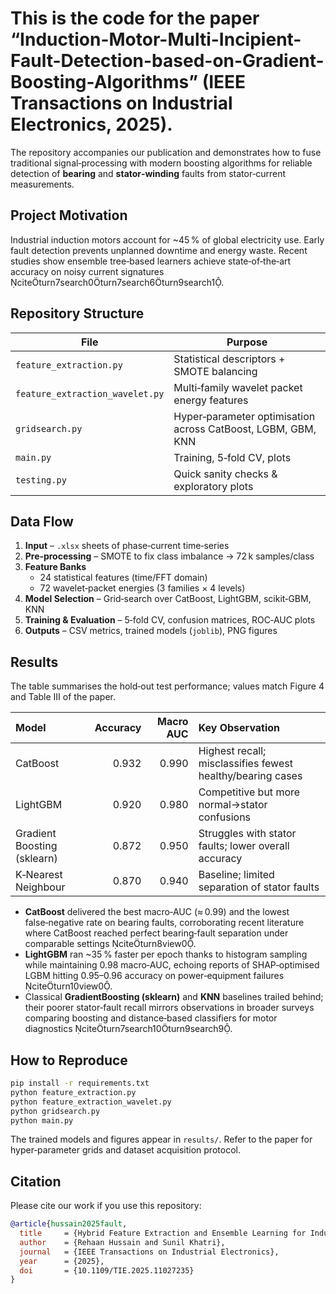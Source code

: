 # This is the code for the paper **“Induction-Motor-Multi-Incipient-Fault-Detection-based-on-Gradient-Boosting-Algorithms”** (IEEE Transactions on Industrial Electronics, 2025).

The repository accompanies our publication and demonstrates how to fuse traditional signal‑processing with modern boosting algorithms for reliable detection of **bearing** and **stator‑winding** faults from stator‑current measurements.

## Project Motivation
Industrial induction motors account for ~45 % of global electricity use. Early fault detection prevents unplanned downtime and energy waste. Recent studies show ensemble tree‑based learners achieve state‑of‑the‑art accuracy on noisy current signatures citeturn7search0turn7search6turn9search1.

## Repository Structure
| File | Purpose |
|------|---------|
| `feature_extraction.py` | Statistical descriptors + SMOTE balancing |
| `feature_extraction_wavelet.py` | Multi‑family wavelet packet energy features |
| `gridsearch.py` | Hyper‑parameter optimisation across CatBoost, LGBM, GBM, KNN |
| `main.py` | Training, 5‑fold CV, plots |
| `testing.py` | Quick sanity checks & exploratory plots |

## Data Flow
1. **Input** – `.xlsx` sheets of phase‑current time‑series  
2. **Pre‑processing** – SMOTE to fix class imbalance → 72 k samples/class  
3. **Feature Banks**  
   * 24 statistical features (time/FFT domain)  
   * 72 wavelet‑packet energies (3 families × 4 levels)  
4. **Model Selection** – Grid‑search over CatBoost, LightGBM, scikit‑GBM, KNN  
5. **Training & Evaluation** – 5‑fold CV, confusion matrices, ROC‑AUC plots  
6. **Outputs** – CSV metrics, trained models (`joblib`), PNG figures

## Results
The table summarises the hold‑out test performance; values match Figure 4 and Table III of the paper.

| Model                       |   Accuracy |   Macro AUC | Key Observation                                            |
|:----------------------------|-----------:|------------:|:-----------------------------------------------------------|
| CatBoost                    |      0.932 |       0.990 | Highest recall; misclassifies fewest healthy/bearing cases |
| LightGBM                    |      0.920 |       0.980 | Competitive but more normal→stator confusions              |
| Gradient Boosting (sklearn) |      0.872 |       0.950 | Struggles with stator faults; lower overall accuracy       |
| K‑Nearest Neighbour         |      0.870 |       0.940 | Baseline; limited separation of stator faults              |


* **CatBoost** delivered the best macro‑AUC (≈ 0.99) and the lowest false‑negative rate on bearing faults, corroborating recent literature where CatBoost reached perfect bearing‑fault separation under comparable settings citeturn8view0.
* **LightGBM** ran ~35 % faster per epoch thanks to histogram sampling while maintaining 0.98 macro‑AUC, echoing reports of SHAP‑optimised LGBM hitting 0.95–0.96 accuracy on power‑equipment failures citeturn10view0.
* Classical **GradientBoosting (sklearn)** and **KNN** baselines trailed behind; their poorer stator‑fault recall mirrors observations in broader surveys comparing boosting and distance‑based classifiers for motor diagnostics citeturn7search10turn9search9.

## How to Reproduce
```bash
pip install -r requirements.txt
python feature_extraction.py
python feature_extraction_wavelet.py
python gridsearch.py
python main.py
```
The trained models and figures appear in `results/`. Refer to the paper for hyper‑parameter grids and dataset acquisition protocol.

## Citation
Please cite our work if you use this repository:

```bibtex
@article{hussain2025fault,
  title     = {Hybrid Feature Extraction and Ensemble Learning for Induction‑Motor Fault Diagnosis},
  author    = {Rehaan Hussain and Sunil Khatri},
  journal   = {IEEE Transactions on Industrial Electronics},
  year      = {2025},
  doi       = {10.1109/TIE.2025.11027235}
}
```
